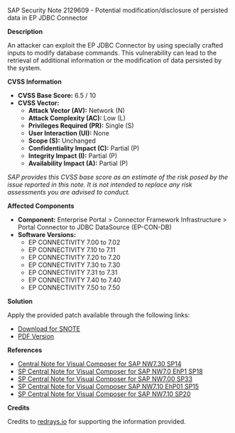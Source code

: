 SAP Security Note 2129609 - Potential modification/disclosure of persisted data in EP JDBC Connector

**Description**

An attacker can exploit the EP JDBC Connector by using specially crafted inputs to modify database commands. This vulnerability can lead to the retrieval of additional information or the modification of data persisted by the system.

**CVSS Information**

- **CVSS Base Score:** 6.5 / 10
- **CVSS Vector:**
  - **Attack Vector (AV):** Network (N)
  - **Attack Complexity (AC):** Low (L)
  - **Privileges Required (PR):** Single (S)
  - **User Interaction (UI):** None
  - **Scope (S):** Unchanged
  - **Confidentiality Impact (C):** Partial (P)
  - **Integrity Impact (I):** Partial (P)
  - **Availability Impact (A):** Partial (P)

*SAP provides this CVSS base score as an estimate of the risk posed by the issue reported in this note. It is not intended to replace any risk assessments you are advised to conduct.*

**Affected Components**

- **Component:** Enterprise Portal > Connector Framework Infrastructure > Portal Connector to JDBC DataSource (EP-CON-DB)
- **Software Versions:**
  - EP CONNECTIVITY 7.00 to 7.02
  - EP CONNECTIVITY 7.10 to 7.11
  - EP CONNECTIVITY 7.20 to 7.20
  - EP CONNECTIVITY 7.30 to 7.30
  - EP CONNECTIVITY 7.31 to 7.31
  - EP CONNECTIVITY 7.40 to 7.40
  - EP CONNECTIVITY 7.50 to 7.50

**Solution**

Apply the provided patch available through the following links:

- [Download for SNOTE](https://notesdownloads.sap.com/note/0040000018301722017)
- [PDF Version](https://me.sap.com/sap/support/sfm/notes/print/0002129609?language=en-US&token=5DFB91B5EF39100D20E4D53FB2678F9F)

**References**

- [Central Note for Visual Composer for SAP NW7.30 SP14](https://me.sap.com/notes/2120112)
- [SP Central Note for Visual Composer for SAP NW7.0 EhP1 SP18](https://me.sap.com/notes/2110803)
- [SP Central Note for Visual Composer for SAP NW7.00 SP33](https://me.sap.com/notes/2110764)
- [SP Central Note for Visual Composer SAP NW7.10 EhP01 SP15](https://me.sap.com/notes/2060447)
- [SP Central Note for Visual Composer for SAP NW7.10 SP20](https://me.sap.com/notes/2055648)

**Credits**

Credits to [redrays.io](https://redrays.io) for supporting the information provided.